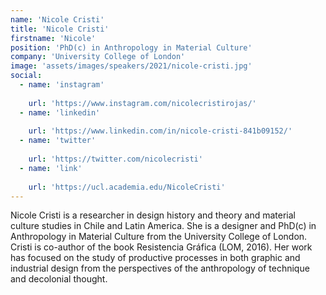 ```yaml
---
name: 'Nicole Cristi'
title: 'Nicole Cristi'
firstname: 'Nicole'
position: 'PhD(c) in Anthropology in Material Culture'
company: 'University College of London'
image: 'assets/images/speakers/2021/nicole-cristi.jpg'
social:
  - name: 'instagram'
    
    url: 'https://www.instagram.com/nicolecristirojas/'
  - name: 'linkedin'
    
    url: 'https://www.linkedin.com/in/nicole-cristi-841b09152/'
  - name: 'twitter'
    
    url: 'https://twitter.com/nicolecristi'
  - name: 'link'
    
    url: 'https://ucl.academia.edu/NicoleCristi'
---
```


Nicole Cristi is a researcher in design history and theory and material culture studies in Chile and Latin America. She is a designer and PhD(c) in Anthropology in Material Culture from the University College of London. Cristi is co-author of the book Resistencia Gráfica (LOM, 2016). Her work has focused on the study of productive processes in both graphic and industrial design from the perspectives of the anthropology of technique and decolonial thought.

